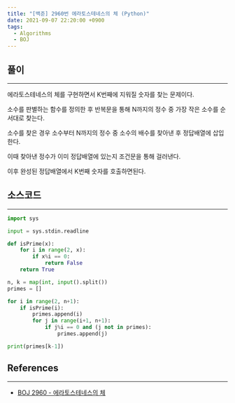 ```yaml
---
title: "[백준] 2960번 에라토스테네스의 체 (Python)"
date: 2021-09-07 22:20:00 +0900
tags:
  - Algorithms
  - BOJ
---
```


## 풀이

---

에라토스테네스의 체를 구현하면서 K번째에 지워질 숫자를 찾는 문제이다.

소수를 판별하는 함수를 정의한 후 반복문을 통해 N까지의 정수 중 가장 작은 소수를 순서대로 찾는다.

소수를 찾은 경우 소수부터 N까지의 정수 중 소수의 배수를 찾아낸 후 정답배열에 삽입한다.

이때 찾아낸 정수가 이미 정답배열에 있는지 조건문을 통해 걸러낸다.

이후 완성된 정답배열에서 K번째 숫자를 호출하면된다.

## 소스코드

---

```python
import sys

input = sys.stdin.readline

def isPrime(x):
    for i in range(2, x):
        if x%i == 0:
            return False
    return True

n, k = map(int, input().split())
primes = []

for i in range(2, n+1):
    if isPrime(i):
        primes.append(i)
        for j in range(i+1, n+1):
            if j%i == 0 and (j not in primes):
                primes.append(j)

print(primes[k-1])
```

## References

---

- [BOJ 2960 - 에라토스테네스의 체](https://www.acmicpc.net/problem/2960)
